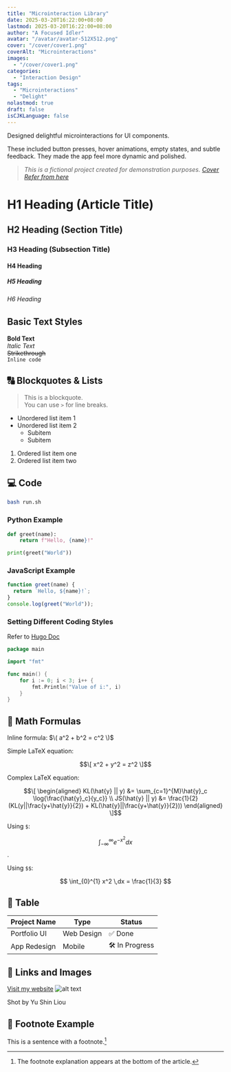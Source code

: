 ```yaml
---
title: "Microinteraction Library"
date: 2025-03-20T16:22:00+08:00
lastmod: 2025-03-20T16:22:00+08:00
author: "A Focused Idler"
avatar: "/avatar/avatar-512X512.png"
cover: "/cover/cover1.png"
coverAlt: "Microinteractions"
images:
  - "/cover/cover1.png"
categories:
  - "Interaction Design"
tags:
  - "Microinteractions"
  - "Delight"
nolastmod: true
draft: false
isCJKLanguage: false
---
```


Designed delightful microinteractions for UI components.

<!--more-->

These included button presses, hover animations, empty states, and subtle feedback. They made the app feel more dynamic and polished.

> *This is a fictional project created for demonstration purposes. [Cover Refer from here](https://dribbble.com/shots/14390245-VR-Editor-Microinteractions)*

# H1 Heading (Article Title)

## H2 Heading (Section Title)

### H3 Heading (Subsection Title)

#### H4 Heading

##### H5 Heading

###### H6 Heading

## Basic Text Styles

**Bold Text**  
*Italic Text*  
~~Strikethrough~~  
`Inline code`

## 🔠 Blockquotes & Lists

> This is a blockquote.  
> You can use `>` for line breaks.

- Unordered list item 1
- Unordered list item 2
  - Subitem
  - Subitem

1. Ordered list item one
2. Ordered list item two

## 💻 Code

```bash
bash run.sh
```

### Python Example

```python
def greet(name):
    return f"Hello, {name}!"

print(greet("World"))
```

### JavaScript Example

```js
function greet(name) {
  return `Hello, ${name}!`;
}
console.log(greet("World"));
```

### Setting Different Coding Styles

Refer to [Hugo Doc](https://gohugo.io/content-management/syntax-highlighting/)

```go {linenos=inline hl_lines=[3,"6-8"] style=emacs}
package main

import "fmt"

func main() {
    for i := 0; i < 3; i++ {
        fmt.Println("Value of i:", i)
    }
}
```

## 📐 Math Formulas

Inline formula: $\( a^2 + b^2 = c^2 \)$

Simple LaTeX equation:

```math
\[
  x^2 + y^2 = z^2
\]
```

Complex LaTeX equation:

```math
\[
\begin{aligned}
KL(\hat{y} || y) &= \sum_{c=1}^{M}\hat{y}_c \log{\frac{\hat{y}_c}{y_c}} \\
JS(\hat{y} || y) &= \frac{1}{2}(KL(y||\frac{y+\hat{y}}{2}) + KL(\hat{y}||\frac{y+\hat{y}}{2}))
\end{aligned}
\]
```

Using `$`:

$$\int_{-\infty}^{\infty} e^{-x^2} dx$$.

Using `$$`:

$$
\int_{0}^{1} x^2 \,dx = \frac{1}{3}
$$

## 🧩 Table

| Project Name   | Type        | Status     |
| -------------- | ----------- | --------- |
| Portfolio UI   | Web Design  | ✅ Done   |
| App Redesign   | Mobile      | 🛠 In Progress |

## 🔗 Links and Images

[Visit my website](https://focusidler.com)
![alt text](/demoimg.jpeg)

Shot by Yu Shin Liou

<!-- This is an HTML comment and will not be displayed -->


## 🧾 Footnote Example

This is a sentence with a footnote.[^1]

[^1]: The footnote explanation appears at the bottom of the article.

